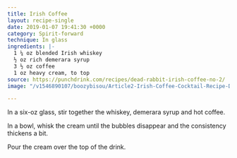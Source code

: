```yaml
---
title: Irish Coffee
layout: recipe-single
date: 2019-01-07 19:41:30 +0000
category: Spirit-forward
technique: In glass
ingredients: |-
  1 ¼ oz blended Irish whiskey
  ½ oz rich demerara syrup
  3 ½ oz coffee
  1 oz heavy cream, to top
source: https://punchdrink.com/recipes/dead-rabbit-irish-coffee-no-2/
image: "/v1546890107/boozybisou/Article2-Irish-Coffee-Cocktail-Recipe-Dead-Rabbit-NYC.jpg"

---
```

In a six-oz glass, stir together the whiskey, demerara syrup and hot coffee.

In a bowl, whisk the cream until the bubbles disappear and the consistency thickens a bit.

Pour the cream over the top of the drink.